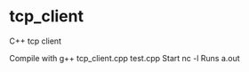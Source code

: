# tcp_client
C++ tcp client

Compile with g++ tcp_client.cpp test.cpp
Start nc -l <chosen port>
Runs a.out
